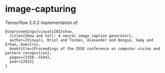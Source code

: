 # image-capturing

Tensorflow 2.0.2 implementation of

```
@inproceedings{vinyals2015show,
  title={Show and tell: A neural image caption generator},
  author={Vinyals, Oriol and Toshev, Alexander and Bengio, Samy and Erhan, Dumitru},
  booktitle={Proceedings of the IEEE conference on computer vision and pattern recognition},
  pages={3156--3164},
  year={2015}
}
```
